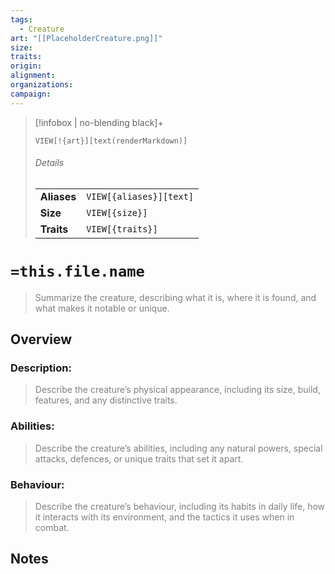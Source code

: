 ```yaml
---
tags:
  - Creature
art: "[[PlaceholderCreature.png]]"
size:
traits:
origin:
alignment:
organizations:
campaign:
---
```


> [!infobox | no-blending black]+ <font color="#ffffff">Infobox</font>
> 
> `VIEW[!{art}][text(renderMarkdown)]`
> 
> ###### Details
> |  |  |
> | --- | --- |
> | **Aliases** | `VIEW[{aliases}][text]` |
> | **Size** | `VIEW[{size}]` |
> | **Traits** | `VIEW[{traits}]` |

# `=this.file.name`

> <font color="#7f7f7f">Summarize the creature, describing what it is, where it is found, and what makes it notable or unique.</font>

## Overview

### Description:

> <font color="#7f7f7f">Describe the creature’s physical appearance, including its size, build, features, and any distinctive traits.</font>

### Abilities:

> <font color="#7f7f7f">Describe the creature’s abilities, including any natural powers, special attacks, defences, or unique traits that set it apart.</font>

### Behaviour:

> <font color="#7f7f7f">Describe the creature’s behaviour, including its habits in daily life, how it interacts with its environment, and the tactics it uses when in combat.</font>

## Notes


